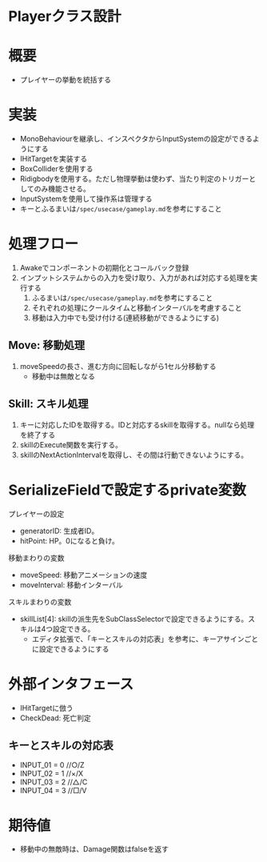 # Playerクラス設計


# 概要
- プレイヤーの挙動を統括する


# 実装
- MonoBehaviourを継承し、インスペクタからInputSystemの設定ができるようにする
- IHitTargetを実装する
- BoxColliderを使用する
- Ridigbodyを使用する。ただし物理挙動は使わず、当たり判定のトリガーとしてのみ機能させる。
- InputSystemを使用して操作系は管理する
- キーとふるまいは```/spec/usecase/gameplay.md```を参考にすること


# 処理フロー
1. Awakeでコンポーネントの初期化とコールバック登録
2. インプットシステムからの入力を受け取り、入力があれば対応する処理を実行する
	1. ふるまいは```/spec/usecase/gameplay.md```を参考にすること
	2. それぞれの処理にクールタイムと移動インターバルを考慮すること
	3. 移動は入力中でも受け付ける(連続移動ができるようにする)


## Move: 移動処理
1. moveSpeedの長さ、進む方向に回転しながら1セル分移動する
	- 移動中は無敵となる

## Skill: スキル処理
1. キーに対応したIDを取得する。IDと対応するskillを取得する。nullなら処理を終了する
2. skillのExecute関数を実行する。
3. skillのNextActionIntervalを取得し、その間は行動できないようにする。


# SerializeFieldで設定するprivate変数
プレイヤーの設定  
- generatorID: 生成者ID。
- hitPoint: HP。0になると負け。

移動まわりの変数  
- moveSpeed: 移動アニメーションの速度
- moveInterval: 移動インターバル

スキルまわりの変数  
- skillList[4]: skillの派生先をSubClassSelectorで設定できるようにする。スキルは4つ設定できる。
	- エディタ拡張で、「キーとスキルの対応表」を参考に、キーアサインごとに設定できるようにする


# 外部インタフェース
- IHitTargetに倣う
- CheckDead: 死亡判定


## キーとスキルの対応表
- INPUT_01 = 0 //○/Z
- INPUT_02 = 1 //×/X
- INPUT_03 = 2 //△/C
- INPUT_04 = 3 //□/V


# 期待値
- 移動中の無敵時は、Damage関数はfalseを返す